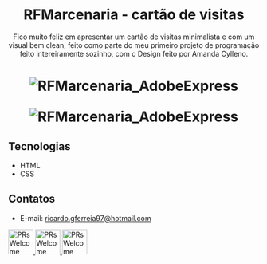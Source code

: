 <h1 align="center">
RFMarcenaria - cartão de visitas
</h1>
<p align="center">Fico muito feliz em apresentar um cartão de visitas minimalista e com um visual bem clean, feito como parte do meu primeiro projeto de programação feito intereiramente sozinho,
com o Design feito por Amanda Cylleno.
</p>

<h1 align="center">

![RFMarcenaria_AdobeExpress](https://user-images.githubusercontent.com/104541413/196256307-599045ee-a09b-4c50-ad5d-6a13d0031f53.png)


![RFMarcenaria_AdobeExpress](https://user-images.githubusercontent.com/104541413/196250724-eebe191e-90b1-43b7-b10f-b44194b446b1.gif)
</h1>

## Tecnologias
- HTML
- CSS

## Contatos
- E-mail: ricardo.gferreia97@hotmail.com </br>
<a href="https://www.linkedin.com/in/ricardo-gon/">
<img width="50" src="https://cdn-icons-png.flaticon.com/512/3983/3983888.png" alt="PRs Welcome"> </a>

<a href="https://www.linkedin.com/in/ricardo-gon/">
<img width="50" src="https://cdn-icons-png.flaticon.com/512/3983/3983877.png" alt="PRs Welcome"> </a>

<a href="https://www.linkedin.com/in/ricardo-gon/">
<img width="50" src="https://cdn-icons-png.flaticon.com/512/3983/3983858.png" alt="PRs Welcome"> </a>
